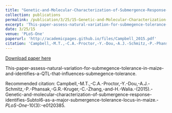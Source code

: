 ```yaml
---
title: "Genetic-and-Molecular-Characterization-of-Submergence-Response-Identifies-Subtol6-as-a-Major-Submergence-Tolerance-Locus-in-Maize"
collection: publications
permalink: /publication/3/25/15-Genetic-and-Molecular-Characterization-of-Submergence-Response-Identifies-Subtol6-as-a-Major-Submergence-Tolerance-Locus-in-Maize
excerpt: 'This-paper-assess-natural-variation-for-submegence-tolerance-in-maize-and-identifies-a-QTL-that-influences-submegence-tolerance.'
date: 3/25/15
venue: 'PLoS-One'
paperurl: 'http://academicpages.github.io/files/Campbell_2015.pdf'
citation: 'Campbell,-M.T.,-C.A.-Proctor,-Y.-Dou,-A.J.-Schmitz,-P.-Phansak,-G.R.-Kruger,-C.-Zhang,-and-H.-Walia.-(2015).-Genetic-and-molecular-characterization-of-submergence-response-identifies-Subtol6-as-a-major-submergence-tolerance-locus-in-maize.-<i>PLoS-One</i>-10(3):-e0120385.'
---
```


<a href='http://academicpages.github.io/files/Campbell_2015.pdf'>Download paper here</a>

This-paper-assess-natural-variation-for-submegence-tolerance-in-maize-and-identifies-a-QTL-that-influences-submegence-tolerance.

Recommended citation: Campbell,-M.T.,-C.A.-Proctor,-Y.-Dou,-A.J.-Schmitz,-P.-Phansak,-G.R.-Kruger,-C.-Zhang,-and-H.-Walia.-(2015).-Genetic-and-molecular-characterization-of-submergence-response-identifies-Subtol6-as-a-major-submergence-tolerance-locus-in-maize.-<i>PLoS-One</i>-10(3):-e0120385.
